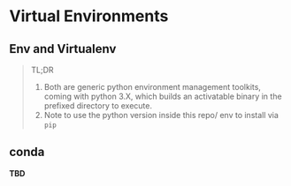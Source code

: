 # Virtual Environments
## Env and Virtualenv
> TL;DR<br>
> 1. Both are generic python environment management toolkits, coming with python 3.X, which builds an activatable binary in the prefixed directory to execute.<br>
> 2. Note to use the python version inside this repo/ env to install via `pip`

## conda 
__TBD__

